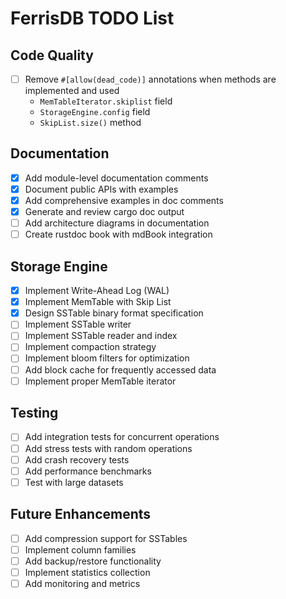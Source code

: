 # FerrisDB TODO List

## Code Quality

- [ ] Remove `#[allow(dead_code)]` annotations when methods are implemented and used
  - `MemTableIterator.skiplist` field
  - `StorageEngine.config` field
  - `SkipList.size()` method

## Documentation

- [x] Add module-level documentation comments
- [x] Document public APIs with examples
- [x] Add comprehensive examples in doc comments
- [x] Generate and review cargo doc output
- [ ] Add architecture diagrams in documentation
- [ ] Create rustdoc book with mdBook integration

## Storage Engine

- [x] Implement Write-Ahead Log (WAL)
- [x] Implement MemTable with Skip List
- [x] Design SSTable binary format specification
- [ ] Implement SSTable writer
- [ ] Implement SSTable reader and index
- [ ] Implement compaction strategy
- [ ] Implement bloom filters for optimization
- [ ] Add block cache for frequently accessed data
- [ ] Implement proper MemTable iterator

## Testing

- [ ] Add integration tests for concurrent operations
- [ ] Add stress tests with random operations
- [ ] Add crash recovery tests
- [ ] Add performance benchmarks
- [ ] Test with large datasets

## Future Enhancements

- [ ] Add compression support for SSTables
- [ ] Implement column families
- [ ] Add backup/restore functionality
- [ ] Implement statistics collection
- [ ] Add monitoring and metrics
